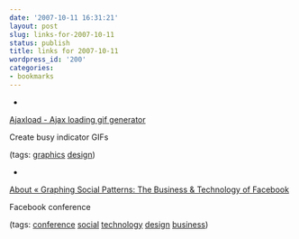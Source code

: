 ```yaml
---
date: '2007-10-11 16:31:21'
layout: post
slug: links-for-2007-10-11
status: publish
title: links for 2007-10-11
wordpress_id: '200'
categories:
- bookmarks
---
```



	
  * 
		

[Ajaxload - Ajax loading gif generator](http://www.ajaxload.info/)


		

Create busy indicator GIFs


		

(tags: [graphics](http://del.icio.us/eob/graphics) [design](http://del.icio.us/eob/design))


	

	
  * 
		

[About « Graphing Social Patterns: The Business & Technology of Facebook](http://graphingsocial.com/)


		

Facebook conference


		

(tags: [conference](http://del.icio.us/eob/conference) [social](http://del.icio.us/eob/social) [technology](http://del.icio.us/eob/technology) [design](http://del.icio.us/eob/design) [business](http://del.icio.us/eob/business))


	



